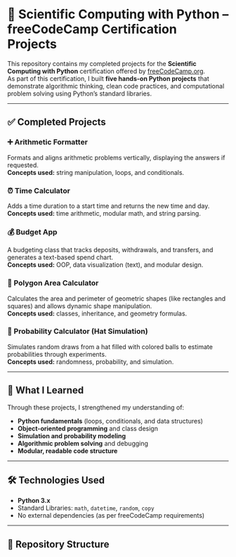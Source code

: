 # 🧮 Scientific Computing with Python – freeCodeCamp Certification Projects

This repository contains my completed projects for the **Scientific Computing with Python** certification offered by [freeCodeCamp.org](https://www.freecodecamp.org/learn/scientific-computing-with-python).  
As part of this certification, I built **five hands-on Python projects** that demonstrate algorithmic thinking, clean code practices, and computational problem solving using Python’s standard libraries.

---

## ✅ Completed Projects

### ➕ Arithmetic Formatter
Formats and aligns arithmetic problems vertically, displaying the answers if requested.  
**Concepts used:** string manipulation, loops, and conditionals.

### ⏰ Time Calculator
Adds a time duration to a start time and returns the new time and day.  
**Concepts used:** time arithmetic, modular math, and string parsing.

### 💰 Budget App
A budgeting class that tracks deposits, withdrawals, and transfers, and generates a text-based spend chart.  
**Concepts used:** OOP, data visualization (text), and modular design.

### 📐 Polygon Area Calculator
Calculates the area and perimeter of geometric shapes (like rectangles and squares) and allows dynamic shape manipulation.  
**Concepts used:** classes, inheritance, and geometry formulas.

### 🎲 Probability Calculator (Hat Simulation)
Simulates random draws from a hat filled with colored balls to estimate probabilities through experiments.  
**Concepts used:** randomness, probability, and simulation.

---

## 🧠 What I Learned

Through these projects, I strengthened my understanding of:

- **Python fundamentals** (loops, conditionals, and data structures)  
- **Object-oriented programming** and class design  
- **Simulation and probability modeling**  
- **Algorithmic problem solving** and debugging  
- **Modular, readable code structure**

---

## 🛠️ Technologies Used

- **Python 3.x**
- Standard Libraries: `math`, `datetime`, `random`, `copy`
- No external dependencies (as per freeCodeCamp requirements)

---

## 📁 Repository Structure

